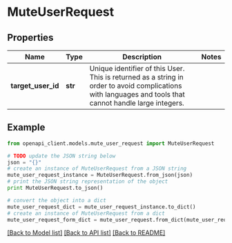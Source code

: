 # MuteUserRequest


## Properties
Name | Type | Description | Notes
------------ | ------------- | ------------- | -------------
**target_user_id** | **str** | Unique identifier of this User. This is returned as a string in order to avoid complications with languages and tools that cannot handle large integers. | 

## Example

```python
from openapi_client.models.mute_user_request import MuteUserRequest

# TODO update the JSON string below
json = "{}"
# create an instance of MuteUserRequest from a JSON string
mute_user_request_instance = MuteUserRequest.from_json(json)
# print the JSON string representation of the object
print MuteUserRequest.to_json()

# convert the object into a dict
mute_user_request_dict = mute_user_request_instance.to_dict()
# create an instance of MuteUserRequest from a dict
mute_user_request_form_dict = mute_user_request.from_dict(mute_user_request_dict)
```
[[Back to Model list]](../README.md#documentation-for-models) [[Back to API list]](../README.md#documentation-for-api-endpoints) [[Back to README]](../README.md)


